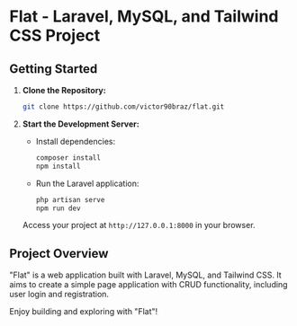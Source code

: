 # Flat - Laravel, MySQL, and Tailwind CSS Project

## Getting Started

1. **Clone the Repository:**

    ```bash
    git clone https://github.com/victor90braz/flat.git
    ```

2. **Start the Development Server:**

    - Install dependencies:

        ```bash
        composer install
        npm install
        ```

    - Run the Laravel application:

        ```bash
        php artisan serve
        npm run dev
        ```

    Access your project at `http://127.0.0.1:8000` in your browser.

## Project Overview

"Flat" is a web application built with Laravel, MySQL, and Tailwind CSS. It aims to create a simple page application with CRUD functionality, including user login and registration.

Enjoy building and exploring with "Flat"!
